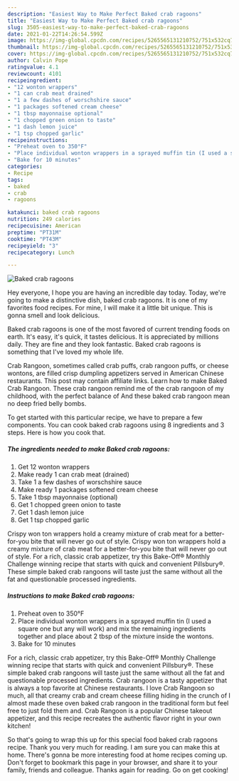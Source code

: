 ```yaml
---
description: "Easiest Way to Make Perfect Baked crab ragoons"
title: "Easiest Way to Make Perfect Baked crab ragoons"
slug: 3505-easiest-way-to-make-perfect-baked-crab-ragoons
date: 2021-01-22T14:26:54.599Z
image: https://img-global.cpcdn.com/recipes/5265565131210752/751x532cq70/baked-crab-ragoons-recipe-main-photo.jpg
thumbnail: https://img-global.cpcdn.com/recipes/5265565131210752/751x532cq70/baked-crab-ragoons-recipe-main-photo.jpg
cover: https://img-global.cpcdn.com/recipes/5265565131210752/751x532cq70/baked-crab-ragoons-recipe-main-photo.jpg
author: Calvin Pope
ratingvalue: 4.1
reviewcount: 4101
recipeingredient:
- "12 wonton wrappers"
- "1 can crab meat drained"
- "1 a few dashes of worschshire sauce"
- "1 packages softened cream cheese"
- "1 tbsp mayonnaise optional"
- "1 chopped green onion to taste"
- "1 dash lemon juice"
- "1 tsp chopped garlic"
recipeinstructions:
- "Preheat oven to 350°F"
- "Place individual wonton wrappers in a sprayed muffin tin (I used a square one but any will work) and mix the remaining ingredients together and place about 2 tbsp of the mixture inside the wontons."
- "Bake for 10 minutes"
categories:
- Recipe
tags:
- baked
- crab
- ragoons

katakunci: baked crab ragoons 
nutrition: 249 calories
recipecuisine: American
preptime: "PT31M"
cooktime: "PT43M"
recipeyield: "3"
recipecategory: Lunch

---
```



![Baked crab ragoons](https://img-global.cpcdn.com/recipes/5265565131210752/751x532cq70/baked-crab-ragoons-recipe-main-photo.jpg)

Hey everyone, I hope you are having an incredible day today. Today, we're going to make a distinctive dish, baked crab ragoons. It is one of my favorites food recipes. For mine, I will make it a little bit unique. This is gonna smell and look delicious.

Baked crab ragoons is one of the most favored of current trending foods on earth. It's easy, it's quick, it tastes delicious. It is appreciated by millions daily. They are fine and they look fantastic. Baked crab ragoons is something that I've loved my whole life.

Crab Rangoon, sometimes called crab puffs, crab rangoon puffs, or cheese wontons, are filled crisp dumpling appetizers served in American Chinese restaurants. This post may contain affiliate links. Learn how to make Baked Crab Rangoon. These crab rangoon remind me of the crab rangoon of my childhood, with the perfect balance of And these baked crab rangoon mean no deep fried belly bombs.


To get started with this particular recipe, we have to prepare a few components. You can cook baked crab ragoons using 8 ingredients and 3 steps. Here is how you cook that.

<!--inarticleads1-->

##### The ingredients needed to make Baked crab ragoons:

1. Get 12 wonton wrappers
1. Make ready 1 can crab meat (drained)
1. Take 1 a few dashes of worschshire sauce
1. Make ready 1 packages softened cream cheese
1. Take 1 tbsp mayonnaise (optional)
1. Get 1 chopped green onion to taste
1. Get 1 dash lemon juice
1. Get 1 tsp chopped garlic


Crispy won ton wrappers hold a creamy mixture of crab meat for a better-for-you bite that will never go out of style. Crispy won ton wrappers hold a creamy mixture of crab meat for a better-for-you bite that will never go out of style. For a rich, classic crab appetizer, try this Bake-Off® Monthly Challenge winning recipe that starts with quick and convenient Pillsbury®. These simple baked crab rangoons will taste just the same without all the fat and questionable processed ingredients. 

<!--inarticleads2-->

##### Instructions to make Baked crab ragoons:

1. Preheat oven to 350°F
1. Place individual wonton wrappers in a sprayed muffin tin (I used a square one but any will work) and mix the remaining ingredients together and place about 2 tbsp of the mixture inside the wontons.
1. Bake for 10 minutes


For a rich, classic crab appetizer, try this Bake-Off® Monthly Challenge winning recipe that starts with quick and convenient Pillsbury®. These simple baked crab rangoons will taste just the same without all the fat and questionable processed ingredients. Crab rangoon is a tasty appetizer that is always a top favorite at Chinese restaurants. I love Crab Rangoon so much, all that creamy crab and cream cheese filling hiding in the crunch of I almost made these oven baked crab rangoon in the traditional form but feel free to just fold them and. Crab Rangoon is a popular Chinese takeout appetizer, and this recipe recreates the authentic flavor right in your own kitchen! 

So that's going to wrap this up for this special food baked crab ragoons recipe. Thank you very much for reading. I am sure you can make this at home. There's gonna be more interesting food at home recipes coming up. Don't forget to bookmark this page in your browser, and share it to your family, friends and colleague. Thanks again for reading. Go on get cooking!
